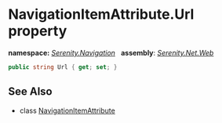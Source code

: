 # NavigationItemAttribute.Url property
**namespace:** *[Serenity.Navigation](../../README.md#serenity.navigation-namespace)*   **assembly**: *[Serenity.Net.Web](../../README.md)*

```csharp
public string Url { get; set; }
```

## See Also

* class [NavigationItemAttribute](../NavigationItemAttribute.md)